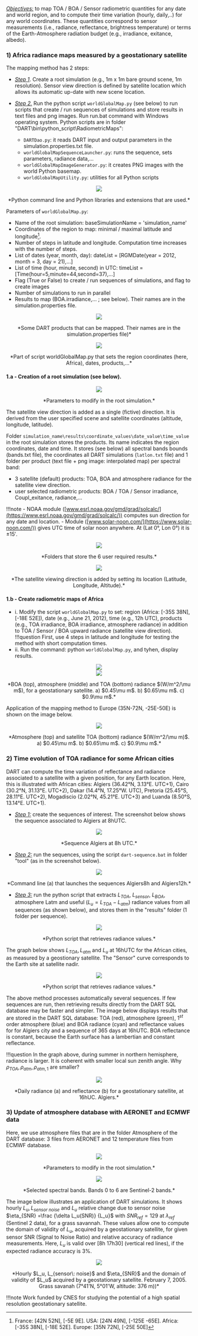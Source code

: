 <u>*Objectives:*</u> to map TOA / BOA / Sensor radiometric quantities for any date and world region, and to compute their time variation (hourly, daily,..) for any world coordinates. These quantities correspond to sensor measurements (i.e., radiance, reflectance, brightness temperature) or terms of the Earth-Atmosphere radiation budget (e.g., irradiance, exitance, albedo).

### 1) Africa radiance maps measured by a geostationary satellite

The mapping method has 2 steps:

- <u>*Step 1*</u>. Create a root simulation (e.g., 1m x 1m bare ground scene, 1m resolution). Sensor view direction is defined by satellite location which allows its automatic up-date with new scene location.

- <u>*Step 2.*</u> Run the python script `worldGlobalMap.py` (see below) to run scripts that create / run sequences of simulations and store results in text files and png images. Run run.bat command with Windows operating system. Python scripts are in folder "DART\bin\python_script\RadiometricMaps":
    - `DARTDao.py`: it reads DART input and output parameters in the simulation.properties.txt file.
    - `worldGlobalMapSequenceLauncher.py`: runs the sequence, sets parameters, radiance data,…
    - `worldGlobalMapImageGenerator.py`: it creates PNG images with the world Python basemap.
    - `worldGlobalMapUtility.py`: utilities for all Python scripts

<center><img src="./media/python_command_line.png"><p>*Python command line and Python libraries and extensions that are used.*</p></img></center>

Parameters of `worldGlobalMap.py`:

- Name of the root simulation: baseSimulationName = 'simulation_name'
- Coordinates of the region to map: minimal / maximal latitude and longitude[^1].
- Number of steps in latitude and longitude. Computation time increases with the number of steps.
- List of dates (year, month, day): dateList = [RGMDate(year = 2012, month = 3, day = 21),…]
- List of time (hour, minute, second) in UTC: timeList = [Time(hour=5,minute=44,second=37),…]
- Flag (True or False) to create / run sequences of simulations, and flag to create images
- Number of simulations to run in parallel
- Results to map (BOA.irradiance,… ; see below). Their names are in the simulation.properties file.

<center><img src="./media/some_dart_products.png"><p>*Some DART products that can be mapped. Their names are in the simulation.properties file)*</p></img></center>

<center><img src="./media/part_of_script_worldglobalmap.png"><p>*Part of script worldGlobalMap.py that sets the region coordinates (here, Africa), dates, products,...*</p></img></center>

#### 1.a - Creation of a root simulation (see below).

<center><img src="./media/parameters_to_modify.png"><p>*Parameters to modify in the root simulation.*</p></img></center>

The satellite view direction is added as a single (fictive) direction. It is derived from the user specified scene and satellite coordinates (altitude, longitude, latitude).

Folder `simulation_name\results\coordinate_values\date_value\time_value` in the root simulation stores the products. Its name indicates the region coordinates, date and time. It stores (see below) all spectral bands bounds (bands.txt file), the coordinates all DART simulations (`latlon.txt` file) and 1 folder per product (text file + png image: interpolated map) per spectral band:

- 3 satellite (default) products: TOA, BOA and atmosphere radiance for the satellite view direction.
- user selected radiometric products: BOA / TOA / Sensor irradiance, Coupl_exitance, radiance,…


!!!note
    - NOAA module ([www.esrl.noaa.gov/gmd/grad/solcalc/](https://www.esrl.noaa.gov/gmd/grad/solcalc/)) computes sun direction for any date and location.
    - Module ([www.solar-noon.com/](https://www.solar-noon.com/)) gives UTC time of solar noon anywhere. At (Lat 0°, Lon 0°) it is $\pm 15'$.

<center><img src="./media/folders.png"><p>*Folders that store the 6 user required results.*</p></img></center>

<center><img src="./media/satellite_viewing_direction.png"><p>*The satellite viewing direction is added by setting its location (Latitude, Longitude, Altitude).*</p></img></center>

#### 1.b - Create radiometric maps of Africa

- i. Modify the script `worldGlobalMap.py` to set: region (Africa: [-35S 38N], [-18E 52E]), date (e.g., June 21, 2012), time (e.g., 12h UTC), products (e.g., TOA irradiance, BOA irradiance, atmosphere radiance) in addition to TOA / Sensor / BOA upward radiance (satellite view direction).  
!!!question
    First, use 4 steps in latitude and longitude for testing the method with short computation times.
- ii. Run the command: python `worldGlobalMap.py`, and tyhen, display results.

<center><img src="./media/boa_and_atmosphere_radiance.png"></img></center>

<center><img src="./media/toa_radiance.png"><p>*BOA (top), atmosphere (middle) and TOA (bottom) radiance $(W/m^2/\mu m$), for a geostationary satellite. a) $0.45\mu m$. b) $0.65\mu m$. c) $0.9\mu m$.*</p></img></center>

Application of the mapping method to Europe (35N-72N, -25E-50E) is shown on the image below.

<center><img src="./media/atmosphere_and_satellite_toa_radiance.png"><p>*Atmosphere (top) and satellite TOA (bottom) radiance $(W/m^2/\mu m)$. a) $0.45\mu m$. b) $0.65\mu m$. c) $0.9\mu m$.*</p></img></center>

### 2) Time evolution of TOA radiance for some African cities

DART can compute the time variation of reflectance and radiance associated to a satellite with a given position, for any Earth location. Here, this is illustrated with African cities: Algiers (36.42°N, 3.13°E. UTC+1), Cairo (30.2°N, 31.13°E. UTC+2), Dakar (14.4°N, 17.25°W. UTC), Pretoria (25.45°S, 28.11°E. UTC+2), Mogadiscio (2.02°N, 45.21°E. UTC+3) and Luanda (8.50°S, 13.14°E. UTC+1).

- <u>*Step 1:*</u> create the sequences of interest. The screenshot below shows the sequence associated to Algiers at 8hUTC.

<center><img src="./media/sequence_algiers.png"><p>*Sequence Algiers at 8h UTC.*</p></img></center>

- <u>*Step 2:*</u> run the sequences, using the script `dart-sequence.bat` in folder "tool" (as in the screenshot below).

<center><img src="./media/command_line_algiers.png"><p>*Command line (a) that launches the sequences Algiers8h and Algiers12h.*</p></img></center>

- <u>*Step 3:*</u> run the python script that extracts $L_{TOA}$, $L_{sensor}$, $L_{BOA}$, atmosphere Latm and useful ($L_u = L_{TOA} - L_{atm}$) radiance values from all sequences (as shown below), and stores them in the "results" folder (1 folder per sequence).

<center><img src="./media/python_script_retrieving_radiance.png"><p>*Python script that retrieves radiance values.*</p></img></center>

The graph below shows $L_{TOA}, L_{atm}$ and $L_u$ at 16hUTC for the African cities, as measured by a geostionary satellite. The "Sensor" curve corresponds to the Earth site at satellite nadir.

<center><img src="./media/python_script_retrieving_radiance_curve.png"><p>*Python script that retrieves radiance values.*</p></img></center>

The above method processes automatically several sequences. If few sequences are run, then retrieving results directly from the DART SQL database may be faster and simpler. The image below displays results that are stored in the DART SQL database: TOA (red), atmosphere (green), $1^{st}$ order atmosphere (blue) and BOA radiance (cyan) and reflectance values for for Algiers city and a sequence of 365 days at 16hUTC. BOA reflectance is constant, because the Earth surface has a lambertian and constant reflectance.

!!!question
    In the graph above, during summer in northern hemisphere, radiance is larger. It is coherent with smaller local sun zenith angle. Why $\rho_{TOA}, \rho_{atm}, \rho_{atm,1}$ are smaller?

<center><img src="./media/daily_radiance.png"><p>*Daily radiance (a) and reflectance (b) for a geostationary satellite, at 16hUC. Algiers.*</p></img></center>

### 3) Update of atmosphere database with AERONET and ECMWF data

Here, we use atmosphere files that are in the folder Atmosphere of the DART database: 3 files from AERONET and 12 temperature files from ECMWF database.

<center><img src="./media/parameters.png"><p>*Parameters to modify in the root simulation.*</p></img></center>

<center><img src="./media/selected_spectral_bands.png"><p>*Selected spectral bands. Bands 0 to 6 are Sentinel-2 bands.*</p></img></center>

The image below illustrates an application of DART simulations. It shows hourly $L_u, L_{sensor\:noise}$ and $L_u$ relative change due to sensor noise $\eta_{SNR} =\frac {\delta L_u(SNR)} {L_u}$ with $SNR_{ref} = 129$ at $\lambda_{ref}$ (Sentinel 2 data), for a grass savannah. These values allow one to compute the domain of validity of $L_u$, acquired by a geostationary satellite, for given sensor SNR (Signal to Noise Ratio) and relative accuracy of radiance measurements. Here, $L_u$ is valid over [8h 17h30] (vertical red lines), if the expected radiance accuracy is 3%.

<center><img src="./media/domain_of_validity.png"><p>*Hourly $L_u, L_{sensor\: noise}$ and $\eta_{SNR}$ and the domain of validity of $L_u$ acquired by a geostationary satellite. February 7, 2005. Grass savanah (7°41'N, 5°01'W, altitude: 376 m))*</p></img></center>

!!!note
    Work funded by CNES for studying the potential of a high spatial resolution geostationary satellite.

[^1]: France: [42N 52N], [-5E 9E]. USA: [24N 49N], [-125E -65E]. Africa: [-35S 38N], [-18E 52E]. Europe: [35N 72N], [-25E 50E]
